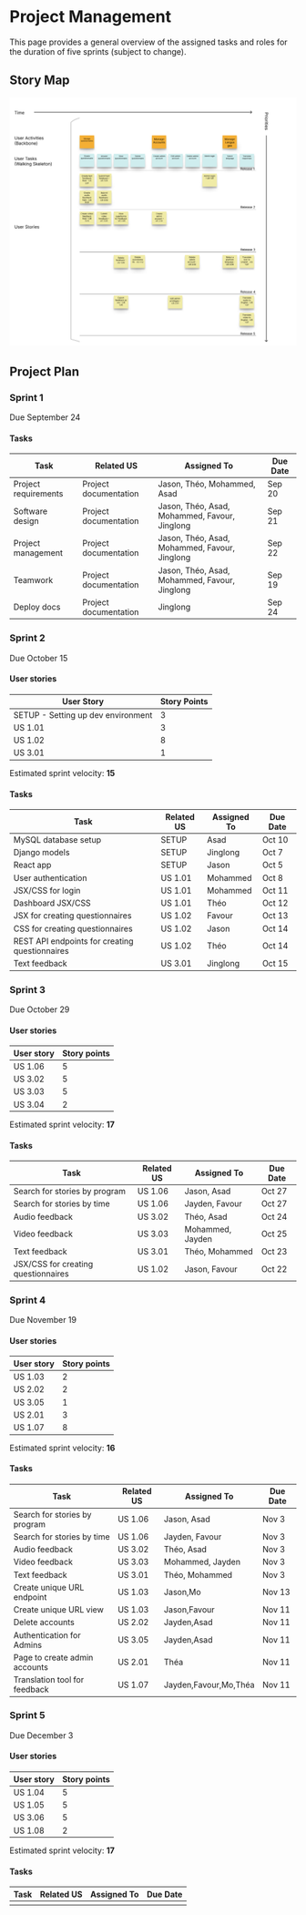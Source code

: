 
# Project Management
This page provides a general overview of the assigned tasks and roles for the duration of five sprints (subject to change).

## Story Map
![Storymap](img/storymap_revised.png)

## Project Plan

### Sprint 1

Due September 24

#### Tasks

| **Task** | **Related US** | **Assigned To** | **Due Date** |
| --- | --- | --- | --- |
| Project requirements | Project documentation | Jason, Théo, Mohammed, Asad| Sep 20 |
| Software design | Project documentation | Jason, Théo, Asad, Mohammed, Favour, Jinglong | Sep 21 |
| Project management | Project documentation | Jason, Théo, Asad, Mohammed, Favour, Jinglong | Sep 22 |
| Teamwork | Project documentation | Jason, Théo, Asad, Mohammed, Favour, Jinglong | Sep 19 |
| Deploy docs | Project documentation | Jinglong | Sep 24 |

### Sprint 2

Due October 15

#### **User stories**

| **User Story** | **Story Points** |
| --- | --- |
| SETUP - Setting up dev environment | 3 |
| US 1.01 | 3 |
| US 1.02 | 8 |
| US 3.01 | 1 |

Estimated sprint velocity: **15**

#### **Tasks**

| **Task** | **Related US** | **Assigned To** | **Due Date** |
| --- | --- | --- | --- |
| MySQL database setup | SETUP | Asad | Oct 10 |
| Django models | SETUP | Jinglong | Oct 7 |
| React app | SETUP | Jason | Oct 5 |
| User authentication | US 1.01 | Mohammed | Oct 8 |
| JSX/CSS for login | US 1.01 | Mohammed | Oct 11 |
| Dashboard JSX/CSS | US 1.01 | Théo | Oct 12 |
| JSX for creating questionnaires | US 1.02 | Favour | Oct 13 |
| CSS for creating questionnaires | US 1.02 | Jason | Oct 14 |
| REST API endpoints for creating questionnaires | US 1.02 | Théo | Oct 14 |
| Text feedback | US 3.01 | Jinglong | Oct 15 |

### Sprint 3

Due October 29

#### **User stories**

| **User story** | **Story points** |
| --- | --- |
| US 1.06 | 5 |
| US 3.02 | 5 |
| US 3.03 | 5 |
| US 3.04 | 2 |

Estimated sprint velocity: **17**

#### **Tasks**

| **Task** | **Related US** | **Assigned To** | **Due Date** |
| --- | --- | --- | --- |
| Search for stories by program | US 1.06 | Jason, Asad | Oct 27 |
| Search for stories by time | US 1.06 | Jayden, Favour | Oct 27 |
| Audio feedback | US 3.02 | Théo, Asad | Oct 24 |
| Video feedback | US 3.03 | Mohammed, Jayden | Oct 25 |
| Text feedback | US 3.01 | Théo, Mohammed | Oct 23 |
| JSX/CSS for creating questionnaires | US 1.02 | Jason, Favour | Oct 22 |

### Sprint 4

Due November 19

#### **User stories**

| **User story** | **Story points** |
| --- | --- |
| US 1.03 | 2 |
| US 2.02 | 2 |
| US 3.05 | 1 |
| US 2.01 | 3 |
| US 1.07 | 8 |

Estimated sprint velocity: **16**

#### **Tasks**

| **Task** | **Related US** | **Assigned To** | **Due Date** |
| --- | --- | --- | --- |
| Search for stories by program | US 1.06 | Jason, Asad | Nov 3 |
| Search for stories by time | US 1.06 | Jayden, Favour | Nov 3 |
| Audio feedback | US 3.02 | Théo, Asad | Nov 3 |
| Video feedback | US 3.03 | Mohammed, Jayden | Nov 3 |
| Text feedback | US 3.01 | Théo, Mohammed | Nov 3 |
| Create unique URL endpoint | US 1.03 | Jason,Mo | Nov 13 |
| Create unique URL view | US 1.03 | Jason,Favour | Nov 11 |
| Delete accounts | US 2.02 | Jayden,Asad | Nov 11 |
| Authentication for Admins | US 3.05 | Jayden,Asad | Nov 11 |
| Page to create admin accounts | US 2.01 | Théa | Nov 11 |
| Translation tool for feedback | US 1.07 | Jayden,Favour,Mo,Théa | Nov 11 |

### Sprint 5

Due December 3

#### **User stories**

| **User story** | **Story points** |
| --- | --- |
| US 1.04 | 5 |
| US 1.05 | 5 |
| US 3.06 | 5 |
| US 1.08 | 2 |

Estimated sprint velocity: **17**

#### **Tasks**

| **Task** | **Related US** | **Assigned To** | **Due Date** |
| --- | --- | --- | --- |
| | | | |
